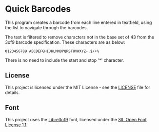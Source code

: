 # Quick Barcodes

This program creates a barcode from each line entered in textfield, using the list to navigate through the barcodes.

The text is filtered to remove characters not in the base set of 43 from the 3of9 barcode specification. These characters are as below:

`0123456789 ABCDEFGHIJKLMNOPQRSTUVWXYZ-.$/+%`

There is no need to include the start and stop '*' character.

## License

This project is licensed under the MIT License - see the [LICENSE](LICENSE) file for details.


## Font

This project uses the [Libre3of9](https://github.com/graphicore/librebarcode) font, licensed under the [SIL Open Font License 1.1](OFL.txt).
